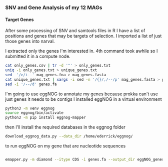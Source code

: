 ### SNV and Gene Analysis of my 12 MAGs

#### Target Genes

After some processing of SNV and samtools files in R I have a list of positions and genes that may be targets of selection. I imported a list of just those genes into narval.

I extracted only the genes I'm interested in. 4th command took awhile so I submitted it in a compute node.
```bash
cat only_genes.csv | tr -d '"' > only_genes.txt
uniq -i only_genes.txt > unique_genes.txt
sed  '/>/i--' mag_genes.fna > mag_genes.fasta
cat unique_genes.txt | xargs -i sed -n '/{}/,/--/p' mag_genes.fasta > genes.fa
sed -i '/--/d' genes.fa 
```
I'm going to use eggNOG to annotate my genes because prokka can't use just genes it needs to be contigs
I installed eggNOG in a virtual environment
```bash
python3 -m venv eggnog
source eggnog/bin/activate
python3 -m pip install eggnog-mapper
```
then I'll install the required databases in the eggnog folder
```bash
download_eggnog_data.py --data_dir /home/ederrick/eggnog/
```
to run eggNOG on my gene that are nucleotide sequences
```bash

emapper.py -m diamond --itype CDS -i genes.fa --output_dir eggNOG_genes_output --data_dir /home/ederrick/eggnog/
```
